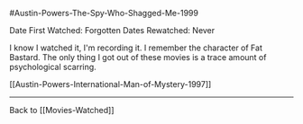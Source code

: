 #Austin-Powers-The-Spy-Who-Shagged-Me-1999

Date First Watched:  Forgotten
Dates Rewatched:  Never

I know I watched it, I'm recording it.  I remember the character of Fat Bastard.  The only thing I got out of these movies is a trace amount of psychological scarring.

[[Austin-Powers-International-Man-of-Mystery-1997]]

---
Back to [[Movies-Watched]]